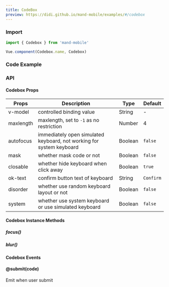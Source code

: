 ```yaml
---
title: CodeBox
preview: https://didi.github.io/mand-mobile/examples/#/codebox
---
```


### Import

```javascript
import { Codebox } from 'mand-mobile'

Vue.component(Codebox.name, Codebox)
```

### Code Example
<!-- DEMO -->

### API

#### Codebox Props
| Props | Description | Type | Default |
|----|-----|------|------|
| v-model | controlled binding value | String | - |
| maxlength | maxlength, set to `-1` as no restriction | Number | 4 |
| autofocus | immediately open simulated keyboard, not working for system keyboard | Boolean | `false` |
| mask | whether mask code or not | Boolean | `false` |
| closable | whether hide keyboard when click away | Boolean | `true` |
| ok-text | confirm button text of keyboard |String| `Confirm` |
| disorder| whether use random keyboard layout or not | Boolean | `false` |
| system | whether use system keyboard or use simulated keyboard | Boolean | `false` |

#### Codebox Instance Methods

##### focus()

##### blur()

#### Codebox Events

#### @submit(code)
Emit when user submit
